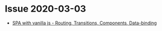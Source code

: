 # Issue 2020-03-03

- [SPA with vanilla js - Routing, Transitions, Components, Data-binding](https://dev.to/jeremylikness/build-a-single-page-application-spa-site-with-vanilla-js-4g2l)
